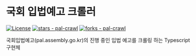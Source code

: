 # 국회 입법예고 크롤러

[![License](https://img.shields.io/badge/License-MIT-blue)](#license)
[![stars - pal-crawl](https://img.shields.io/github/stars/vientorepublic/pal-crawl?style=social)](https://github.com/vientorepublic/pal-crawl)
[![forks - pal-crawl](https://img.shields.io/github/forks/vientorepublic/pal-crawl?style=social)](https://github.com/vientorepublic/pal-crawl)

국회입법예고(pal.assembly.go.kr)의 진행 중인 입법 예고를 크롤링 하는 Typescript 구현체
